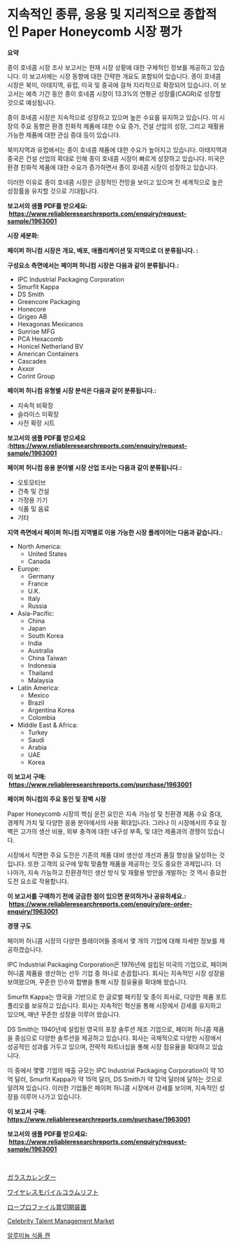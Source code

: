 <p><h1>지속적인 종류, 응용 및 지리적으로 종합적인 Paper Honeycomb 시장 평가</h1></p><p><strong>요약</strong></p>
<p><p>종이 호네콤 시장 조사 보고서는 현재 시장 상황에 대한 구체적인 정보를 제공하고 있습니다. 이 보고서에는 시장 동향에 대한 간략한 개요도 포함되어 있습니다. 종이 호네콤 시장은 북미, 아태지역, 유럽, 미국 및 중국에 걸쳐 지리적으로 확장되어 있습니다. 이 보고서는 예측 기간 동안 종이 호네콤 시장이 13.3%의 연평균 성장률(CAGR)로 성장할 것으로 예상됩니다.</p><p>종이 호네콤 시장은 지속적으로 성장하고 있으며 높은 수요를 유지하고 있습니다. 이 시장의 주요 동향은 환경 친화적 제품에 대한 수요 증가, 건설 산업의 성장, 그리고 재활용 가능한 제품에 대한 관심 증대 등이 있습니다.</p><p>북미지역과 유럽에서는 종이 호네콤 제품에 대한 수요가 높아지고 있습니다. 아태지역과 중국은 건설 산업의 확대로 인해 종이 호네콤 시장이 빠르게 성장하고 있습니다. 미국은 환경 친화적 제품에 대한 수요가 증가하면서 종이 호네콤 시장이 성장하고 있습니다.</p><p>이러한 이유로 종이 호네콤 시장은 긍정적인 전망을 보이고 있으며 전 세계적으로 높은 성장률을 유지할 것으로 기대됩니다.</p></p>
<p><strong>보고서의 샘플 PDF를 받으세요: &nbsp;<a href="https://www.reliableresearchreports.com/enquiry/request-sample/1963001">https://www.reliableresearchreports.com/enquiry/request-sample/1963001</a></strong></p>
<p><strong>시장 세분화:</strong></p>
<p><strong> 페이퍼 허니컴 시장은 개요, 배포, 애플리케이션 및 지역으로 더 분류됩니다. :</strong></p>
<p><strong>구성요소 측면에서는 페이퍼 허니컴 시장은 다음과 같이 분류됩니다.:</strong></p>
<p><ul><li>IPC Industrial Packaging Corporation</li><li>Smurfit Kappa</li><li>DS Smith</li><li>Greencore Packaging</li><li>Honecore</li><li>Grigeo AB</li><li>Hexagonas Mexicanos</li><li>Sunrise MFG</li><li>PCA Hexacomb</li><li>Honicel Netherland BV</li><li>American Containers</li><li>Cascades</li><li>Axxor</li><li>Corint Group</li></ul></p>
<p><strong> 페이퍼 허니컴 유형별 시장 분석은 다음과 같이 분류됩니다.:</strong></p>
<p><ul><li>지속적 비확장</li><li>슬라이스 미확장</li><li>사전 확장 시트</li></ul></p>
<p><strong>보고서의 샘플 PDF를 받으세요 :<a href="https://www.reliableresearchreports.com/enquiry/request-sample/1963001">https://www.reliableresearchreports.com/enquiry/request-sample/1963001</a></strong></p>
<p><strong> 페이퍼 허니컴 응용 분야별 시장 산업 조사는 다음과 같이 분류됩니다.:</strong></p>
<p><ul><li>오토모티브</li><li>건축 및 건설</li><li>가정용 기기</li><li>식품 및 음료</li><li>기타</li></ul></p>
<p><strong>지역 측면에서 페이퍼 허니컴 지역별로 이용 가능한 시장 플레이어는 다음과 같습니다.:</strong></p>
<p><ul>
    <li>
        North America:
        <ul>
            <li>United States</li>
            <li>Canada</li>
        </ul>
    </li>
    <li>
        Europe:
        <ul>
            <li>Germany</li>
            <li>France</li>
            <li>U.K.</li>
            <li>Italy</li>
            <li>Russia</li>
        </ul>
    </li>
    <li>
        Asia-Pacific:
        <ul>
            <li>China</li>
            <li>Japan</li>
            <li>South Korea</li>
            <li>India</li>
            <li>Australia</li>
            <li>China Taiwan</li>
            <li>Indonesia</li>
            <li>Thailand</li>
            <li>Malaysia</li>
        </ul>
    </li>
    <li>
        Latin America:
        <ul>
            <li>Mexico</li>
            <li>Brazil</li>
            <li>Argentina Korea</li>
            <li>Colombia</li>
        </ul>
    </li>
    <li>
        Middle East & Africa:
        <ul>
            <li>Turkey</li>
            <li>Saudi</li>
            <li>Arabia</li>
            <li>UAE</li>
            <li>Korea</li>
        </ul>
    </li>
    </ul></p>
<p><strong>이 보고서 구매: &nbsp;<a href="https://www.reliableresearchreports.com/purchase/1963001">https://www.reliableresearchreports.com/purchase/1963001</a></strong></p>
<p><strong>페이퍼 허니컴의 주요 동인 및 장벽 시장</strong></p>
<p><p>Paper Honeycomb 시장의 핵심 운전 요인은 지속 가능성 및 친환경 제품 수요 증대, 경제적 가치 및 다양한 응용 분야에서의 사용 확대입니다. 그러나 이 시장에서의 주요 장벽은 고가의 생산 비용, 외부 충격에 대한 내구성 부족, 및 대안 제품과의 경쟁이 있습니다.</p><p>시장에서 직면한 주요 도전은 기존의 제품 대비 생산성 개선과 품질 향상을 달성하는 것입니다. 또한 고객의 요구에 맞춰 맞춤형 제품을 제공하는 것도 중요한 과제입니다. 더 나아가, 지속 가능하고 친환경적인 생산 방식 및 재활용 방안을 개발하는 것 역시 중요한 도전 요소로 작용합니다.</p></p>
<p><strong>이 보고서를 구매하기 전에 궁금한 점이 있으면 문의하거나 공유하세요.: &nbsp;<a href="https://www.reliableresearchreports.com/enquiry/pre-order-enquiry/1963001">https://www.reliableresearchreports.com/enquiry/pre-order-enquiry/1963001</a></strong></p>
<p><strong>경쟁 구도</strong></p>
<p><p>페이퍼 허니콤 시장의 다양한 플레이어들 중에서 몇 개의 기업에 대해 자세한 정보를 제공하겠습니다. </p><p>IPC Industrial Packaging Corporation은 1976년에 설립된 미국의 기업으로, 페이퍼 허니콤 제품을 생산하는 선두 기업 중 하나로 손꼽힙니다. 회사는 지속적인 시장 성장을 보여왔으며, 꾸준한 인수와 합병을 통해 시장 점유율을 확대해 왔습니다. </p><p>Smurfit Kappa는 영국을 기반으로 한 글로벌 패키징 및 종이 회사로, 다양한 제품 포트폴리오를 보유하고 있습니다. 회사는 지속적인 혁신을 통해 시장에서 강세를 유지하고 있으며, 매년 꾸준한 성장을 이루어 왔습니다. </p><p>DS Smith는 1940년에 설립된 영국의 포장 솔루션 제조 기업으로, 페이퍼 허니콤 제품을 중심으로 다양한 솔루션을 제공하고 있습니다. 회사는 국제적으로 다양한 시장에서 성공적인 성과를 거두고 있으며, 전략적 파트너십을 통해 시장 점유율을 확대하고 있습니다. </p><p>이 중에서 몇몇 기업의 매출 규모는 IPC Industrial Packaging Corporation이 약 10억 달러, Smurfit Kappa가 약 15억 달러, DS Smith가 약 12억 달러에 달하는 것으로 알려져 있습니다. 이러한 기업들은 페이퍼 허니콤 시장에서 강세를 보이며, 지속적인 성장을 이루어 나가고 있습니다.</p></p>
<p><strong>이 보고서 구매: &nbsp; <a href="https://www.reliableresearchreports.com/purchase/1963001">https://www.reliableresearchreports.com/purchase/1963001</a></strong></p>
<p><strong>보고서의 샘플 PDF를 받으세요: &nbsp;<a href="https://www.reliableresearchreports.com/enquiry/request-sample/1963001">https://www.reliableresearchreports.com/enquiry/request-sample/1963001</a></strong><strong></strong></p>
<p>&nbsp;</p>
<p><p><a href="https://medium.com/@vivakuvalis2005/%E3%82%AC%E3%83%A9%E3%82%B9%E3%82%AB%E3%83%AC%E3%83%B3%E3%83%80%E3%83%BC%E5%B8%82%E5%A0%B4%E3%83%AC%E3%83%9D%E3%83%BC%E3%83%88%E3%81%AF-%E3%81%93%E3%81%AE%E5%B8%82%E5%A0%B4%E3%81%AE%E6%9C%80%E6%96%B0%E3%81%AE%E3%83%88%E3%83%AC%E3%83%B3%E3%83%89%E3%81%A8%E6%88%90%E9%95%B7%E6%A9%9F%E4%BC%9A%E3%82%92%E6%98%8E%E3%82%89%E3%81%8B%E3%81%AB%E3%81%97%E3%81%A6%E3%81%84%E3%81%BE%E3%81%99-71b86d4cc68e">ガラスカレンダー</a></p><p><a href="https://medium.com/@charm854/%E3%83%AF%E3%82%A4%E3%83%A4%E3%83%AC%E3%82%B9%E3%83%A2%E3%83%90%E3%82%A4%E3%83%AB%E3%82%AB%E3%83%A9%E3%83%A0%E3%83%AA%E3%83%95%E3%83%88%E5%B8%82%E5%A0%B4-%E3%82%BF%E3%82%A4%E3%83%97-%E3%82%A2%E3%83%97%E3%83%AA%E3%82%B1%E3%83%BC%E3%82%B7%E3%83%A7%E3%83%B3-%E5%9C%B0%E7%90%86%E3%81%AB%E3%82%88%E3%82%8B%E5%8C%85%E6%8B%AC%E7%9A%84%E3%81%AA%E8%A9%95%E4%BE%A1-adede429687a">ワイヤレスモバイルコラムリフト</a></p><p><a href="https://github.com/nxboeu02965442/Market-Research-Report-List-1/blob/main/72350982400.md">ロープロファイル胃切開装置</a></p><p><a href="https://faithful-glue-af3.notion.site/Celebrity-Talent-Management-Market-Research-Report-Provides-thorough-Industry-Overview-which-offers-81632829b6de4fbebd9436af141d7976">Celebrity Talent Management Market</a></p><p><a href="https://medium.com/@joananitzsche/%EC%95%8C%EB%A3%A8%EB%AF%B8%EB%8A%84-%EC%9D%8C%EC%8B%9D-%EC%BA%94-%EC%8B%9C%EC%9E%A5-%EC%A0%84%EB%A7%9D-%EC%82%B0%EC%97%85-%EA%B0%9C%EC%9A%94-%EB%B0%8F-%EC%98%88%EC%B8%A1-2024%EB%85%84%EB%B6%80%ED%84%B0-2031%EB%85%84-4d74e0e8192d">알루미늄 식품 캔</a></p></p>